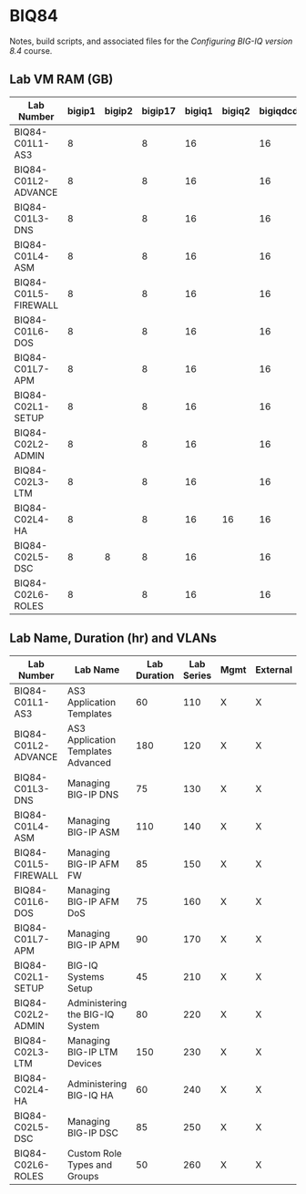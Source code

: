 # BIQ84

Notes, build scripts, and associated files for the *Configuring BIG-IQ version 8.4* course.

## Lab VM RAM (GB)

| Lab Number           | bigip1 | bigip2 | bigip17 | bigiq1 | bigiq2 | bigiqdcd | jump | Hack-IT | Kali |  TrainingServer |
|----------------------|--------|--------|---------|--------|--------|----------|------|---------|------|-----------------|
| BIQ84-C01L1-AS3      |      8 |        |       8 |     16 |        |       16 |    4 |         |      |             0.5 |
| BIQ84-C01L2-ADVANCE  |      8 |        |       8 |     16 |        |       16 |    4 |         |      |             0.5 |
| BIQ84-C01L3-DNS      |      8 |        |       8 |     16 |        |       16 |    4 |         |      |             0.5 |
| BIQ84-C01L4-ASM      |      8 |        |       8 |     16 |        |       16 |    4 |       1 |      |             0.5 |
| BIQ84-C01L5-FIREWALL |      8 |        |       8 |     16 |        |       16 |    4 |         |    1 |             0.5 |
| BIQ84-C01L6-DOS      |      8 |        |       8 |     16 |        |       16 |    4 |         |    1 |             0.5 |
| BIQ84-C01L7-APM      |      8 |        |       8 |     16 |        |       16 |    4 |         |      |             0.5 |
| BIQ84-C02L1-SETUP    |      8 |        |       8 |     16 |        |       16 |    4 |         |      |             0.5 |
| BIQ84-C02L2-ADMIN    |      8 |        |       8 |     16 |        |       16 |    4 |         |      |             0.5 |
| BIQ84-C02L3-LTM      |      8 |        |       8 |     16 |        |       16 |    4 |         |      |             0.5 |
| BIQ84-C02L4-HA       |      8 |        |       8 |     16 |     16 |       16 |    4 |         |      |             0.5 |
| BIQ84-C02L5-DSC      |      8 |      8 |       8 |     16 |        |       16 |    4 |         |      |             0.5 |
| BIQ84-C02L6-ROLES    |      8 |        |       8 |     16 |        |       16 |    4 |         |      |             0.5 |

## Lab Name, Duration (hr) and VLANs

| Lab  Number          | Lab Name                           | Lab Duration | Lab Series | Mgmt | External | Internal |
|----------------------|------------------------------------|--------------|------------|------|----------|----------|
| BIQ84-C01L1-AS3      | AS3 Application Templates          |           60 |        110 |    X |        X |        X |
| BIQ84-C01L2-ADVANCE  | AS3 Application Templates Advanced |          180 |        120 |    X |        X |        X |
| BIQ84-C01L3-DNS      | Managing BIG-IP DNS                |           75 |        130 |    X |        X |        X |
| BIQ84-C01L4-ASM      | Managing BIG-IP ASM                |          110 |        140 |    X |        X |        X |
| BIQ84-C01L5-FIREWALL | Managing BIG-IP AFM FW             |           85 |        150 |    X |        X |        X |
| BIQ84-C01L6-DOS      | Managing BIG-IP AFM DoS            |           75 |        160 |    X |        X |        X |
| BIQ84-C01L7-APM      | Managing BIG-IP APM                |           90 |        170 |    X |        X |        X |
| BIQ84-C02L1-SETUP    | BIG-IQ Systems Setup               |           45 |        210 |    X |        X |        X |
| BIQ84-C02L2-ADMIN    | Administering the BIG-IQ System    |           80 |        220 |    X |        X |        X |
| BIQ84-C02L3-LTM      | Managing BIG-IP LTM Devices        |          150 |        230 |    X |        X |        X |
| BIQ84-C02L4-HA       | Administering BIG-IQ HA            |           60 |        240 |    X |        X |        X |
| BIQ84-C02L5-DSC      | Managing BIG-IP DSC                |           85 |        250 |    X |        X |        X |
| BIQ84-C02L6-ROLES    | Custom Role Types and Groups       |           50 |        260 |    X |        X |        X |
